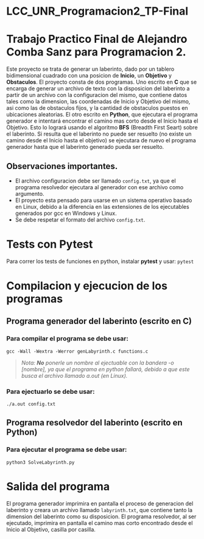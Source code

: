 # LCC_UNR_Programacion2_TP-Final
# Trabajo Practico Final de Alejandro Comba Sanz para Programacion 2.
Este proyecto se trata de generar un laberinto, dado por un tablero bidimensional cuadrado con
una posicion de **Inicio**, un **Objetivo** y **Obstaculos**. El proyecto consta de dos programas.
Uno escrito en **C** que se encarga de generar un archivo de texto con la disposicion del laberinto
a partir de un archivo con la configuracion del mismo, que contiene datos tales como la dimension,
las coordenadas de Inicio y Objetivo del mismo, asi como las de obstaculos fijos, y la cantidad de
obstaculos puestos en ubicaciones aleatorias. El otro escrito en **Python**, que ejecutara el
programa generador e intentará encontrar el camino mas corto desde el Inicio hasta el Objetivo.
Esto lo logrará usando el algoritmo **BFS** (Breadth First Seart) sobre el laberinto.
Si resulta que el laberinto no puede ser resuelto (no existe un camino desde el Inicio hasta
el objetivo) se ejecutara de nuevo el programa generador hasta que el laberinto generado pueda ser
resuelto.

## Observaciones importantes.
* El archivo configuracion debe ser llamado `config.txt`, ya que el programa resolvedor ejecutara al generador con ese archivo como argumento.
* El proyecto esta pensado para usarse en un sistema operativo basado en Linux, debido a la diferencia en las extensiones de los ejecutables generados por gcc en Windows y Linux.
* Se debe respetar el formato del archivo `config.txt`.

# Tests con Pytest
Para correr los tests de funciones en python, instalar **pytest** y usar:
`pytest`

# Compilacion y ejecucion de los programas
## Programa generador del laberinto (escrito en C)

### Para compilar el programa se debe usar:
`gcc -Wall -Wextra -Werror genLabyrinth.c functions.c`
> _Nota: **No** ponerle un nombre al ejectuable con la bandera -o [nombre], ya que_
> _el programa en python fallará, debido a que este busca el archivo llamado a.out (en Linux)._

### Para ejectuarlo se debe usar:
`./a.out config.txt`

## Programa resolvedor del laberinto (escrito en Python)

### Para ejecutar el programa se debe usar:
`python3 SolveLabyrinth.py`

# Salida del programa
El programa generador imprimira en pantalla el proceso de generacion del laberinto y creara un archivo llamado `labyrinth.txt`, que contiene tanto la dimension del laberinto como su disposicion.
El programa resolvedor, al ser ejecutado, imprimira en pantalla el camino mas corto encontrado
desde el Inicio al Objetivo, casilla por casilla.